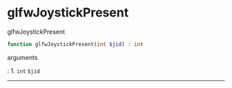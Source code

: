 # glfwJoystickPresent
glfwJoystickPresent

```php
function glfwJoystickPresent(int $jid) : int
```



arguments

:    1. `int` `$jid` 



---
     